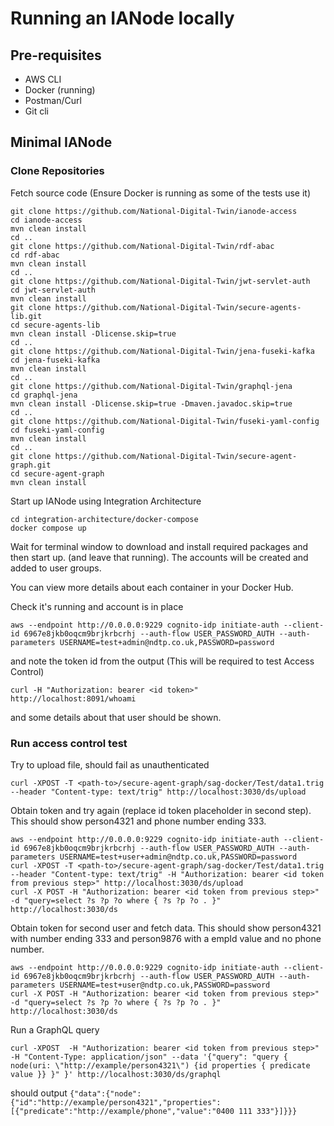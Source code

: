 # Running an IANode locally

## Pre-requisites

* AWS CLI
* Docker (running)
* Postman/Curl
* Git cli

## Minimal IANode

### Clone Repositories

Fetch source code (Ensure Docker is running as some of the tests use it)
```
git clone https://github.com/National-Digital-Twin/ianode-access
cd ianode-access
mvn clean install
cd ..
git clone https://github.com/National-Digital-Twin/rdf-abac
cd rdf-abac
mvn clean install
cd ..
git clone https://github.com/National-Digital-Twin/jwt-servlet-auth
cd jwt-servlet-auth
mvn clean install
git clone https://github.com/National-Digital-Twin/secure-agents-lib.git
cd secure-agents-lib
mvn clean install -Dlicense.skip=true
cd ..
git clone https://github.com/National-Digital-Twin/jena-fuseki-kafka
cd jena-fuseki-kafka
mvn clean install
cd ..
git clone https://github.com/National-Digital-Twin/graphql-jena
cd graphql-jena
mvn clean install -Dlicense.skip=true -Dmaven.javadoc.skip=true
cd ..
git clone https://github.com/National-Digital-Twin/fuseki-yaml-config
cd fuseki-yaml-config
mvn clean install
cd ..
git clone https://github.com/National-Digital-Twin/secure-agent-graph.git
cd secure-agent-graph
mvn clean install
```

Start up IANode using Integration Architecture
```
cd integration-architecture/docker-compose
docker compose up
```
Wait for terminal window to download and install required packages and then start up. 
(and leave that running). The accounts will be created and added to user groups.

You can view more details about each container in your Docker Hub.

Check it's running and account is in place
```
aws --endpoint http://0.0.0.0:9229 cognito-idp initiate-auth --client-id 6967e8jkb0oqcm9brjkrbcrhj --auth-flow USER_PASSWORD_AUTH --auth-parameters USERNAME=test+admin@ndtp.co.uk,PASSWORD=password
```
and note the token id from the output (This will be required to test Access Control)

```
curl -H "Authorization: bearer <id token>" http://localhost:8091/whoami
```
and some details about that user should be shown.

### Run access control test

Try to upload file, should fail as unauthenticated
```
curl -XPOST -T <path-to>/secure-agent-graph/sag-docker/Test/data1.trig --header "Content-type: text/trig" http://localhost:3030/ds/upload
```

Obtain token and try again (replace id token placeholder in second step). This should show person4321 and phone number ending 333.
```
aws --endpoint http://0.0.0.0:9229 cognito-idp initiate-auth --client-id 6967e8jkb0oqcm9brjkrbcrhj --auth-flow USER_PASSWORD_AUTH --auth-parameters USERNAME=test+user+admin@ndtp.co.uk,PASSWORD=password
curl -XPOST -T <path-to>/secure-agent-graph/sag-docker/Test/data1.trig --header "Content-type: text/trig" -H "Authorization: bearer <id token from previous step>" http://localhost:3030/ds/upload
curl -X POST -H "Authorization: bearer <id token from previous step>" -d "query=select ?s ?p ?o where { ?s ?p ?o . }" http://localhost:3030/ds
```

Obtain token for second user and fetch data. This should show person4321 with number ending 333 and person9876 with a empId value and no phone number.
```
aws --endpoint http://0.0.0.0:9229 cognito-idp initiate-auth --client-id 6967e8jkb0oqcm9brjkrbcrhj --auth-flow USER_PASSWORD_AUTH --auth-parameters USERNAME=test+user@ndtp.co.uk,PASSWORD=password
curl -X POST -H "Authorization: bearer <id token from previous step>" -d "query=select ?s ?p ?o where { ?s ?p ?o . }" http://localhost:3030/ds
```

Run a GraphQL query
```
curl -XPOST  -H "Authorization: bearer <id token from previous step>" -H "Content-Type: application/json" --data '{"query": "query { node(uri: \"http://example/person4321\") {id properties { predicate value }} }" }' http://localhost:3030/ds/graphql
```
should output ```{"data":{"node":{"id":"http://example/person4321","properties":[{"predicate":"http://example/phone","value":"0400 111 333"}]}}}```
